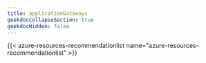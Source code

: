 ```yaml
---
title: applicationGateways
geekdocCollapseSection: true
geekdocHidden: false
---
```


{{< azure-resources-recommendationlist name="azure-resources-recommendationlist" >}}

